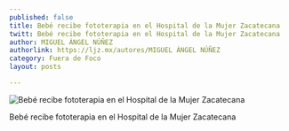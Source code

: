 ```yaml
---
published: false
title: Bebé recibe fototerapia en el Hospital de la Mujer Zacatecana
twitt: Bebé recibe fototerapia en el Hospital de la Mujer Zacatecana
author: MIGUEL ÁNGEL NÚÑEZ
authorlink: https://ljz.mx/autores/MIGUEL ÁNGEL NÚÑEZ
category: Fuera de Foco
layout: posts

---
```


![Bebé recibe fototerapia en el Hospital de la Mujer Zacatecana](http://i.imgur.com/kvbzgQbm.jpg)

Bebé recibe fototerapia en el Hospital de la Mujer Zacatecana
